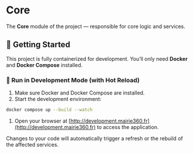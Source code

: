# Core

The **Core** module of the project — responsible for core logic and services.

## 🚀 Getting Started

This project is fully containerized for development. You’ll only need **Docker** and **Docker Compose** installed.

### 🐳 Run in Development Mode (with Hot Reload)

1. Make sure Docker and Docker Compose are installed.
2. Start the development environment:

```bash
docker compose up --build --watch
```

1. Open your browser at [http://development.mairie360.fr](http://development.mairie360.fr) to access the application.

Changes to your code will automatically trigger a refresh or the rebuild of the affected services.

